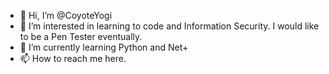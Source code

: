 - 👋 Hi, I’m @CoyoteYogi
- 👀 I’m interested in learning to code and Information Security. I would like to be a Pen Tester eventually.
- 🌱 I’m currently learning Python and Net+
- 📫 How to reach me here.

<!---
CoyoteYogi/CoyoteYogi is a ✨ special ✨ repository because its `README.md` (this file) appears on your GitHub profile.
You can click the Preview link to take a look at your changes.
--->
